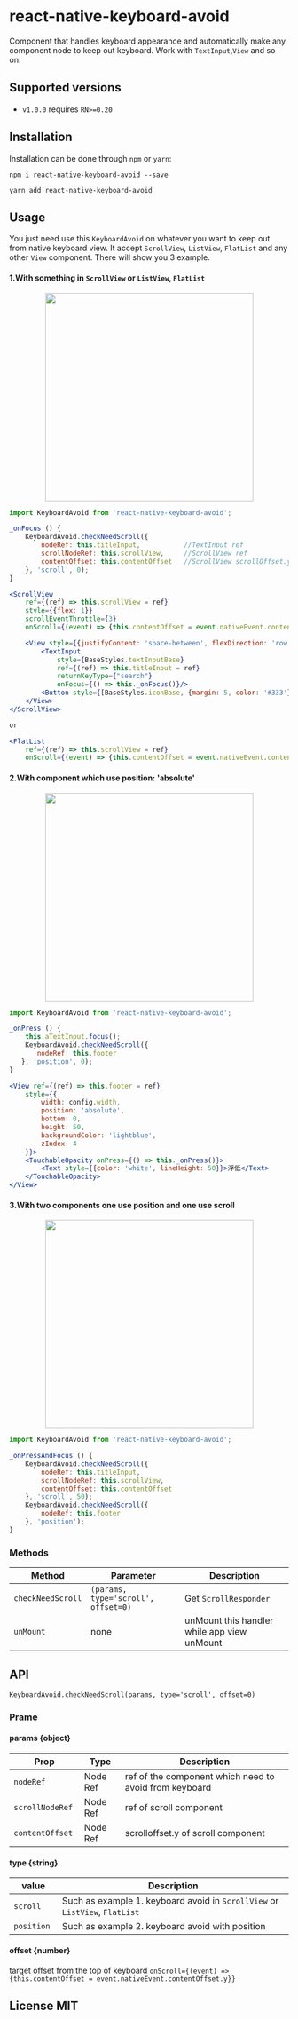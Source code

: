 # react-native-keyboard-avoid

Component that handles keyboard appearance and automatically make any component node to keep out keyboard.
Work with `TextInput`,`View` and so on.

## Supported versions
- `v1.0.0` requires `RN>=0.20`

## Installation
Installation can be done through ``npm`` or `yarn`:

```shell
npm i react-native-keyboard-avoid --save
```

```shell
yarn add react-native-keyboard-avoid
```

## Usage
You just need use this `KeyboardAvoid` on whatever you want to keep out from native keyboard view.
It accept `ScrollView`, `ListView`, `FlatList` and any other `View` component. There will show you 3 example.

#### 1.With something in `ScrollView` or `ListView`, `FlatList`

<p align="center">
<img src="https://raw.githubusercontent.com/lizouzt/react-native-keyboard-avoid/master/input.gif" width="375">
</p>

```js
import KeyboardAvoid from 'react-native-keyboard-avoid';

_onFocus () {
	KeyboardAvoid.checkNeedScroll({
	    nodeRef: this.titleInput, 		    //TextInput ref
	    scrollNodeRef: this.scrollView,     //ScrollView ref
	    contentOffset: this.contentOffset   //ScrollView scrollOffset.y
	}, 'scroll', 0);
}
```

```jsx
<ScrollView 
    ref={(ref) => this.scrollView = ref}
    style={{flex: 1}}
    scrollEventThrottle={3}
    onScroll={(event) => {this.contentOffset = event.nativeEvent.contentOffset.y}}>

    <View style={{justifyContent: 'space-between', flexDirection: 'row'}}>
        <TextInput
            style={BaseStyles.textInputBase}
            ref={(ref) => this.titleInput = ref}
            returnKeyType={"search"}
            onFocus={() => this._onFocus()}/>
        <Button style={[BaseStyles.iconBase, {margin: 5, color: '#333'}]}>Search</Button>
    </View>
</ScrollView>

or 

<FlatList
    ref={(ref) => this.scrollView = ref}
    onScroll={(event) => {this.contentOffset = event.nativeEvent.contentOffset.y;}}/>
```

#### 2.With component which use position: 'absolute'

<p align="center">
<img src="https://raw.githubusercontent.com/lizouzt/react-native-keyboard-avoid/master/View.gif" width="375">
</p>

```js
import KeyboardAvoid from 'react-native-keyboard-avoid';

_onPress () {
	this.aTextInput.focus();
	KeyboardAvoid.checkNeedScroll({
       nodeRef: this.footer
   }, 'position', 0);
}
```

```jsx
<View ref={(ref) => this.footer = ref}
    style={{
        width: config.width, 
        position: 'absolute', 
        bottom: 0, 
        height: 50,
        backgroundColor: 'lightblue',
        zIndex: 4
    }}>
    <TouchableOpacity onPress={() => this._onPress()}>
    	<Text style={{color: 'white', lineHeight: 50}}>浮低</Text>
    </TouchableOpacity>
</View>
```

#### 3.With two components one use position and one use scroll
<p align="center">
<img src="https://raw.githubusercontent.com/lizouzt/react-native-keyboard-avoid/master/both.gif" width="375">
</p>

```js
import KeyboardAvoid from 'react-native-keyboard-avoid';

_onPressAndFocus () {
	KeyboardAvoid.checkNeedScroll({
        nodeRef: this.titleInput, 
        scrollNodeRef: this.scrollView, 
        contentOffset: this.contentOffset
    }, 'scroll', 50);
    KeyboardAvoid.checkNeedScroll({
        nodeRef: this.footer
    }, 'position');
}
```


### Methods

| **Method** | **Parameter** | **Description** |
|------------|---------------|-----------------|
| `checkNeedScroll` | `(params, type='scroll', offset=0)` | Get `ScrollResponder` |
| `unMount` | none | unMount this handler while app view unMount |

## API
`KeyboardAvoid.checkNeedScroll(params, type='scroll', offset=0)`
### Prame

#### params {object}
| **Prop** | **Type** | **Description** |
|----------|----------|-----------------|
| `nodeRef ` | Node Ref | ref of the component which need to avoid from keyboard |
| `scrollNodeRef ` | Node Ref | ref of scroll component |
| `contentOffset ` | Node Ref | scrolloffset.y of scroll component |

#### type {string}
| **value** | **Description** |
|----------|----------|
| `scroll` | Such as example 1. keyboard avoid in `ScrollView` or `ListView`, `FlatList` |
| `position ` | Such as example 2. keyboard avoid with position |

#### offset {number} 
target offset from the top of keyboard
`onScroll={(event) => {this.contentOffset = event.nativeEvent.contentOffset.y}}`


## License MIT